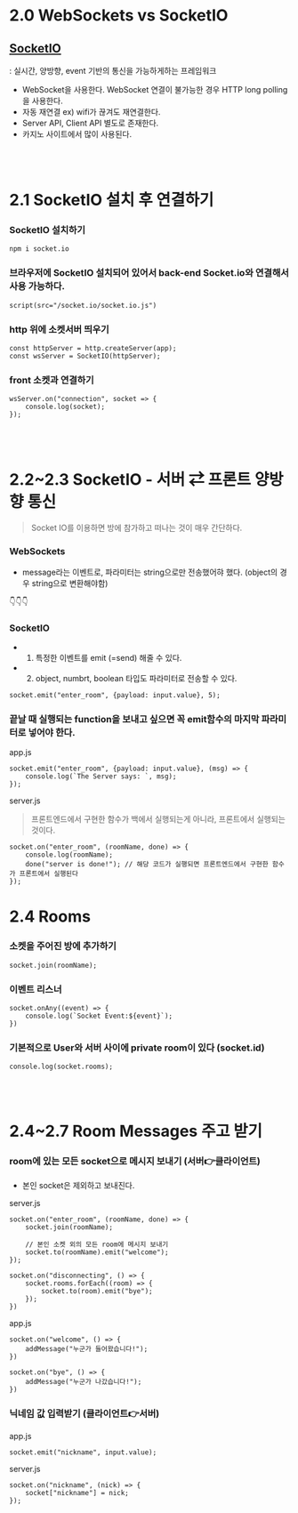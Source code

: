 # 2.0 WebSockets vs SocketIO

## [SocketIO](https://socket.io/)
: 실시간, 양방향, event 기반의 통신을 가능하게하는 프레임워크
- WebSocket을 사용한다. WebSocket 연결이 불가능한 경우 HTTP long polling을 사용한다.
- 자동 재연결 ex) wifi가 끊겨도 재연결한다.
- Server API, Client API 별도로 존재한다.
- 카지노 사이트에서 많이 사용된다.

<br><br>

# 2.1 SocketIO 설치 후 연결하기

### SocketIO 설치하기
```
npm i socket.io
```

### 브라우저에 SocketIO 설치되어 있어서 back-end Socket.io와 연결해서 사용 가능하다.
```
script(src="/socket.io/socket.io.js")
```

### http 위에 소켓서버 띄우기
```
const httpServer = http.createServer(app);
const wsServer = SocketIO(httpServer);
```

### front 소켓과 연결하기
```
wsServer.on("connection", socket => {
    console.log(socket);
});
```

<br><br>

# 2.2~2.3 SocketIO - 서버 ⇄ 프론트 양방향 통신

> Socket IO를 이용하면 방에 참가하고  떠나는 것이 매우 간단하다.

### WebSockets
- message라는 이벤트로, 파라미터는 string으로만 전송했어햐 했다. (object의 경우 string으로 변환해야함)

👇👇👇

### SocketIO
- 1. 특정한 이벤트를 emit (=send) 해줄 수 있다.
- 2. object, numbrt, boolean 타입도 파라미터로 전송할 수 있다.
```
socket.emit("enter_room", {payload: input.value}, 5);
```

### 끝날 때 실행되는 function을 보내고 싶으면 꼭 emit함수의 마지막 파라미터로 넣어야 한다.

app.js
```
socket.emit("enter_room", {payload: input.value}, (msg) => {
    console.log(`The Server says: `, msg);
});
```

server.js
> 프론트엔드에서 구현한 함수가 백에서 실행되는게 아니라, 프론트에서 실행되는 것이다.
```
socket.on("enter_room", (roomName, done) => {
    console.log(roomName);
    done("server is done!"); // 해당 코드가 실행되면 프론트엔드에서 구현한 함수가 프론트에서 실행된다
});
```

# 2.4 Rooms

### 소켓을 주어진 방에 추가하기
```
socket.join(roomName);
```

### 이벤트 리스너
```
socket.onAny((event) => {
    console.log(`Socket Event:${event}`);
})
```

### 기본적으로 User와 서버 사이에 private room이 있다 (socket.id)
```
console.log(socket.rooms);
```

<br><br>

# 2.4~2.7 Room Messages 주고 받기

### room에 있는 모든 socket으로 메시지 보내기 (서버👉클라이언트)
- 본인 socket은 제외하고 보내진다.

server.js
```
socket.on("enter_room", (roomName, done) => {
    socket.join(roomName);

    // 본인 소켓 외의 모든 room에 메시지 보내기
    socket.to(roomName).emit("welcome");
});

socket.on("disconnecting", () => {
    socket.rooms.forEach((room) => {
        socket.to(room).emit("bye");
    });
})
```

app.js
```
socket.on("welcome", () => {
    addMessage("누군가 들어왔습니다!");
})

socket.on("bye", () => {
    addMessage("누군가 나갔습니다!");
})
```

### 닉네임 값 입력받기 (클라이언트👉서버)

app.js
```
socket.emit("nickname", input.value);
```

server.js
```
socket.on("nickname", (nick) => {
    socket["nickname"] = nick;
});
```
